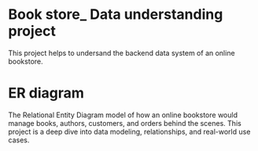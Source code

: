 # Book store_ Data understanding project
This project helps to undersand the backend data system of an online bookstore.

# ER diagram

The Relational Entity Diagram model of how an online bookstore would manage books, authors, customers, and orders behind the scenes. This project is a deep dive into data modeling, relationships, and real-world use cases.
